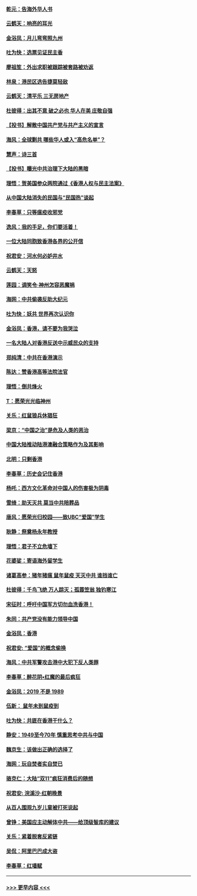 #### [乾元：告海外华人书](../pages/nsc993/n11684044.md?t=11272255) 
#### [云鹤天：响亮的耳光](../pages/nsc993/n11684254.md?t=11272255) 
#### [金浴凤：月儿弯弯照九州](../pages/nsc993/n11684231.md?t=11272255) 
#### [吐为快：选票见证民主香](../pages/nsc993/n11684206.md?t=11272255) 
#### [廖祖笙：外出求职被跟踪被套路被劝返](../pages/nsc993/n11683874.md?t=11272255) 
#### [林泉：港民区选告捷莫轻敌](../pages/nsc993/n11683930.md?t=11272255) 
#### [云鹤天：清平乐 三无房地产](../pages/nsc993/n11681521.md?t=11272255) 
#### [杜彼得：出其不意 破之必也 华人在美 庄敬自强](../pages/nsc993/n11679554.md?t=11272255) 
#### [【投书】解散中国共产党与共产主义的宣言](../pages/nsc993/n11679177.md?t=11272255) 
#### [海风：全球剿共 哪些华人或入“高危名单”？](../pages/nsc993/n11678617.md?t=11272255) 
#### [慧声：诗三首](../pages/nsc993/n11678848.md?t=11272255) 
#### [【投书】曝光中共治理下大陆的黑暗](../pages/nsc993/n11678674.md?t=11272255) 
#### [理悟：贺美国参众两院通过《香港人权与民主法案》](../pages/nsc993/n11678104.md?t=11272255) 
#### [从中国大陆消失的民国与“民国热”谈起](../pages/nsc993/n11678075.md?t=11272255) 
#### [李春草：只等瘟疫收邪党](../pages/nsc993/n11677308.md?t=11272255) 
#### [逸风：我的手足，你们要活着！](../pages/nsc993/n11676352.md?t=11272255) 
#### [一位大陆同胞致香港各界的公开信](../pages/nsc993/n11675761.md?t=11272255) 
#### [祝君安：河水何必妒井水](../pages/nsc993/n11675746.md?t=11272255) 
#### [云鹤天：天怒](../pages/nsc993/n11675718.md?t=11272255) 
#### [莲园：调笑令‧神州怎容恶魔祸](../pages/nsc993/n11675648.md?t=11272255) 
#### [海网：中共偷袭反助大纪元](../pages/nsc993/n11673515.md?t=11272255) 
#### [吐为快：妖共 世界再次认识你](../pages/nsc993/n11673506.md?t=11272255) 
#### [金浴凤：香港，请不要为我哭泣](../pages/nsc993/n11673248.md?t=11272255) 
#### [一名大陆人对香港反送中示威民众的支持](../pages/nsc993/n11672615.md?t=11272255) 
#### [郑纯清：中共在香港演示](../pages/nsc993/n11670539.md?t=11272255) 
#### [陈达：赞香港高等法院法官](../pages/nsc993/n11669542.md?t=11272255) 
#### [理悟：倒共烽火](../pages/nsc993/n11668844.md?t=11272255) 
#### [T：愿荣光光临神州](../pages/nsc993/n11668421.md?t=11272255) 
#### [关乐：红鼠狼兵休猖狂](../pages/nsc993/n11668378.md?t=11272255) 
#### [梁京：“中国之治”是危及人类的恶治](../pages/nsc993/n11668328.md?t=11272255) 
#### [中国大陆推动陆港澳融合策略作为及其影响](../pages/nsc993/n11668157.md?t=11272255) 
#### [北明：只剩香港](../pages/nsc993/n11668002.md?t=11272255) 
#### [李春草：历史会记住香港](../pages/nsc993/n11667927.md?t=11272255) 
#### [杨吒：西方文化革命对中国人的伤害极为阴毒](../pages/nsc993/n11664521.md?t=11272255) 
#### [雪绮：助天灭共 莫当中共陪葬品](../pages/nsc993/n11662650.md?t=11272255) 
#### [唐风：愿荣光归校园——致UBC“爱国”学生](../pages/nsc993/n11662194.md?t=11272255) 
#### [耿静：祭奠杨永年教授](../pages/nsc993/n11662514.md?t=11272255) 
#### [理悟：君子不立危墙下](../pages/nsc993/n11662172.md?t=11272255) 
#### [花婆娑：寄语海外留学生](../pages/nsc993/n11662121.md?t=11272255) 
#### [诸葛高参：猪年猪瘟 鼠年鼠疫 天灭中共 谁挡谁亡](../pages/nsc993/n11661980.md?t=11272255) 
#### [杜彼得：千鸟飞绝 万人踪灭；孤蓑笠翁 独钓寒江](../pages/nsc993/n11661170.md?t=11272255) 
#### [宋征时：呼吁中国军方切勿血洗香港！](../pages/nsc993/n11415318.md?t=11272255) 
#### [朱同：共产党没有能力领导中国](../pages/nsc993/n11660421.md?t=11272255) 
#### [金浴凤：香港](../pages/nsc993/n11660419.md?t=11272255) 
#### [祝君安: “爱国”的概念偷换](../pages/nsc993/n11659706.md?t=11272255) 
#### [海风：中共军警攻击港中大犯下反人类罪](../pages/nsc993/n11659632.md?t=11272255) 
#### [李春草：醉花阴•红魔的最后疯狂](../pages/nsc993/n11659287.md?t=11272255) 
#### [金浴凤：2019 不是 1989](../pages/nsc993/n11657663.md?t=11272255) 
#### [伍新： 鼠年未到鼠疫到](../pages/nsc993/n11655098.md?t=11272255) 
#### [吐为快：共匪在香港干什么？](../pages/nsc993/n11654891.md?t=11272255) 
#### [静安：1949至今70年 慎重思考中共与中国](../pages/nsc993/n11651244.md?t=11272255) 
#### [魏京生：该做出正确的选择了](../pages/nsc993/n11653084.md?t=11272255) 
#### [海网：玩自焚者实自焚已](../pages/nsc993/n11652423.md?t=11272255) 
#### [骆克仁：大陆“双11”疯狂消费后的随想](../pages/nsc993/n11652305.md?t=11272255) 
#### [祝君安: 浣溪沙·红朝晚景](../pages/nsc993/n11652258.md?t=11272255) 
#### [从百人围观九岁儿童被打死说起](../pages/nsc993/n11651030.md?t=11272255) 
#### [曾铮：美国应主动解体中共——给顶级智库的建议](../pages/nsc993/n11649888.md?t=11272255) 
#### [关乐：紧着脱套反紧链](../pages/nsc993/n11649069.md?t=11272255) 
#### [吴侃：阿里巴巴成大盗](../pages/nsc993/n11645523.md?t=11272255) 
#### [李春草：红墙赋](../pages/nsc993/n11646389.md?t=11272255) 

----
#### [ >>> 更早内容 <<< ](../indexes/nsc993-earlier.md)
